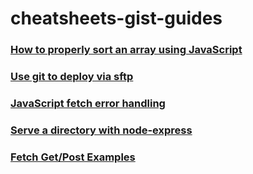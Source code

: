 # cheatsheets-gist-guides

### [How to properly sort an array using JavaScript](https://gist.github.com/jasenmichael/383a171597c30acfb619478c8aea969a)

### [Use git to deploy via sftp](https://gist.github.com/jasenmichael/f2ae36bee6cab564309c9b762485611f)

### [JavaScript fetch error handling](https://gist.github.com/jasenmichael/5f96a16250be49d900cb1182b8d0890b)

### [Serve a directory with node-express](https://gist.github.com/jasenmichael/6a0b7d03d38f67c772f1e15a073e0645)

### [Fetch Get/Post Examples](https://gist.github.com/jasenmichael/405e318989ca5ec23463c9caa2271af3#file-fetch-get-post-examples-md)
